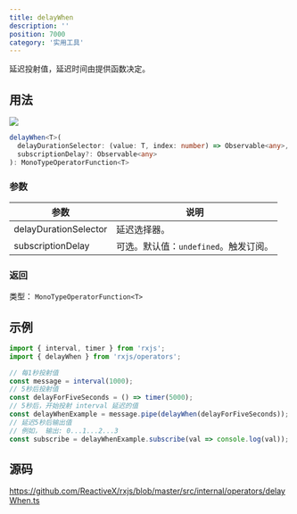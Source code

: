 ```yaml
---
title: delayWhen
description: ''
position: 7000
category: '实用工具'
---
```


<alert>

延迟投射值，延迟时间由提供函数决定。

</alert>

## 用法

![](https://rxjs.dev/assets/images/marble-diagrams/delayWhen.png)

```ts
delayWhen<T>(
  delayDurationSelector: (value: T, index: number) => Observable<any>,
  subscriptionDelay?: Observable<any>
): MonoTypeOperatorFunction<T>
```

### 参数

| 参数                  | 说明                                  |
| --------------------- | ------------------------------------- |
| delayDurationSelector | 延迟选择器。                          |
| subscriptionDelay     | 可选。默认值：`undefined`。触发订阅。 |

### 返回

类型： `MonoTypeOperatorFunction<T>`

<adsbygoogle></adsbygoogle>

## 示例

```ts
import { interval, timer } from 'rxjs';
import { delayWhen } from 'rxjs/operators';

// 每1秒投射值
const message = interval(1000);
// 5秒后投射值
const delayForFiveSeconds = () => timer(5000);
// 5秒后，开始投射 interval 延迟的值
const delayWhenExample = message.pipe(delayWhen(delayForFiveSeconds));
// 延迟5秒后输出值
// 例如， 输出: 0...1...2...3
const subscribe = delayWhenExample.subscribe(val => console.log(val));
```

## 源码

<https://github.com/ReactiveX/rxjs/blob/master/src/internal/operators/delayWhen.ts>

